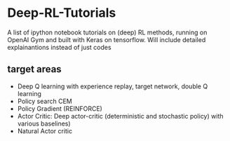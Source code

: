 # Deep-RL-Tutorials
A list of ipython notebook tutorials on (deep) RL methods, running on OpenAI Gym and built with Keras on tensorflow. Will include detailed explainantions instead of just codes

## target areas
* Deep Q learning with experience replay, target network, double Q learning
* Policy search CEM
* Policy Gradient (REINFORCE)
* Actor Critic: Deep actor-critic (deterministic and stochastic policy) with various baselines)
* Natural Actor critic
